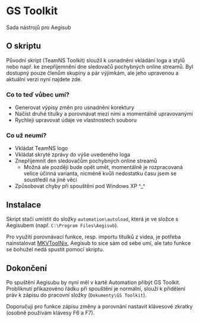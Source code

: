 # GS Toolkit
Sada nástrojů pro Aegisub
## O skriptu
Původní skript (TeamNS Toolkit) sloužil k usnadnění vkládání loga a stylů nebo např. ke znepříjemnění dne sledovačů pochybných online streamů. Byl dostupný pouze členům skupiny a pár výjimkám, ale jeho upravenou a aktuální verzi nyní najdete zde.
### Co to teď vůbec umí?
- Generovat výpisy změn pro usnadnění korektury
- Načíst druhé titulky a porovnávat mezi nimi a momentálně upravovanými
- Rychleji upravovat údaje ve vlastnostech souboru 

### Co už neumí?
- Vkládat TeamNS logo
- Vkládat skryté zprávy do výše uvedeného loga
- Znepříjemnit den sledovačům pochybných online streamů
  - Možná ale později bude opět umět, momentálně je rozpracovaná velice účinná varianta, nicméně kvůli nedostatku času jsem se soustředil na jiné věci
- Způsobovat chyby při spouštění pod Windows XP ^_^

## Instalace
Skript stačí umístit do složky `automation\autoload`, která je ve složce s Aegisubem (např. `C:\Program Files\Aegisub`).

Pro využití porovnávací funkce, resp. importu titulků z videa, je potřeba nainstalovat [MKVToolNix](https://www.fosshub.com/MKVToolNix.html), Aegisub to sice sám od sebe umí, ale tato funkce se bohužel nedá spustit pomocí skriptu.

## Dokončení
Po spuštění Aegisubu by nyní měl v kartě Automation přibýt GS Toolkit. Probliknutí příkazovéno řádku při spouštění je normální, slouží k přidělení práv k zápisu do pracovní složky (`Dokumenty\GS Toolkit`).

Doporučuji pro funkce zápisu změny a porovnání nastavit klávesové zkratky (osobně používám klávesy F6 a F7).
